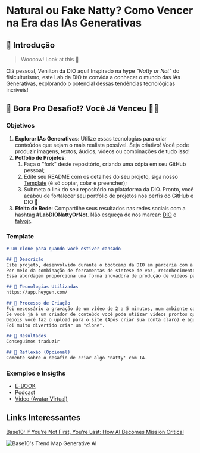 # Natural ou Fake Natty? Como Vencer na Era das IAs Generativas

## 🚀 Introdução

> Woooow! Look at this 👀

Olá pessoal, Venilton da DIO aqui! Inspirado na hype _"Natty or Not"_ do fisiculturismo, este Lab da DIO te convida a conhecer o mundo das IAs Generativas, explorando o potencial dessas tendências tecnológicas incríveis!

## 🎯 Bora Pro Desafio!? Você Já Venceu 💪🤓

### Objetivos

1. **Explorar IAs Generativas**: Utilize essas tecnologias para criar conteúdos que sejam o mais realista possível. Seja criativo! Você pode produzir imagens, textos, áudios, vídeos ou combinações de tudo isso!
1. **Potfólio de Projetos**:
    1. Faça o "fork" deste repositório, criando uma cópia em seu GitHub pessoal;
    2. Edite seu README com os detalhes do seu projeto, siga nosso [Template](#template) (é só copiar, colar e preencher);
    3. Submeta o link do seu repositório na plataforma da DIO. Pronto, você acabou de fortalecer seu portfólio de projetos nos perfis do GitHub e DIO 🚀
1. **Efeito de Rede**: Compartilhe seus resultados nas redes sociais com a hashtag **#LabDIONattyOrNot**. Não esqueça de nos marcar: [DIO](https://www.linkedin.com/school/dio-makethechange) e [falvojr](https://www.linkedin.com/in/falvojr).

### Template

```markdown
# Um clone para quando você estiver cansado

## 📒 Descrição
Este projeto, desenvolvido durante o bootcamp da DIO em parceria com a Caixa, tem como objetivo a criação de um avatar digital idêntico a uma pessoa real, utilizando tecnologias de Inteligência Artificial. O principal foco é permitir que o avatar seja capaz de gerar vídeos a partir de conteúdos em texto, eliminando a necessidade de gravações físicas frequentes.
Por meio da combinação de ferramentas de síntese de voz, reconhecimento de linguagem natural e animação digital, o projeto oferece uma solução prática e escalável para quem deseja criar conteúdo audiovisual de forma eficiente. O usuário pode simplesmente fornecer textos (como scripts, artigos ou mensagens) e o sistema gerará automaticamente vídeos com a aparência e voz do avatar, tornando o processo de criação de conteúdo mais rápido e acessível.
Essa abordagem proporciona uma forma inovadora de produção de vídeos para empresas, criadores de conteúdo e educadores, simplificando a comunicação e aumentando a produtividade ao mesmo tempo.

## 🤖 Tecnologias Utilizadas
https://app.heygen.com/

## 🧐 Processo de Criação
Foi necessário a gravação de um vídeo de 2 a 5 minutos, num ambiente calmo sem ruídos externos, com pausas de 1 segundo entre uma sentençã e outra, com uma luminosidade adequada e gestos com as mãos de forma mais padronizada.
Se você já é um criador de conteúdo você pode utiizar videos prontos que se encaixam nesses parametros.
Depois você faz o upload para o site (Após criar sua conta claro) e aguarda a geração do avatar.
Foi muito divertido criar um "clone".

## 🚀 Resultados
Conseguimos traduzir 

## 💭 Reflexão (Opcional)
Comente sobre o desafio de criar algo 'natty' com IA.
```

### Exemplos e Insigths

- [E-BOOK](/exemplos/E-BOOK.md)
- [Podcast](/exemplos/PODCAST.md)
- [Vídeo (Avatar Virtual)](/exemplos/VIDEO.md)

## Links Interessantes

[Base10: If You’re Not First, You’re Last: How AI Becomes Mission Critical](https://base10.vc/post/generative-ai-mission-critical/)

![Base10's Trend Map Generative AI](https://github.com/digitalinnovationone/lab-natty-or-not/assets/730492/f4df26e8-f8f7-4419-8252-c69d73ea930c)
